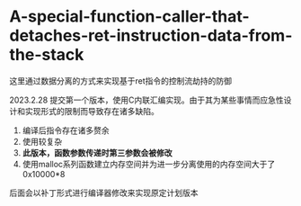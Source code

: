 # A-special-function-caller-that-detaches-ret-instruction-data-from-the-stack
这里通过数据分离的方式来实现基于ret指令的控制流劫持的防御

2023.2.28 
提交第一个版本，使用C内联汇编实现。由于其为某些事情而应急性设计和实现形式的限制而导致存在诸多缺陷。
1. 编译后指令存在诸多赘余
2. 使用较复杂
3. **此版本，函数参数传递时第三参数会被修改**
4. 使用malloc系列函数建立内存空间并为进一步分离使用的内存空间大于了0x10000\*8

后面会以补丁形式进行编译器修改来实现原定计划版本
